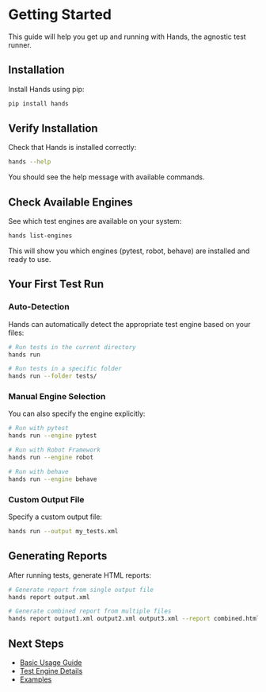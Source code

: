 # Getting Started

This guide will help you get up and running with Hands, the agnostic test runner.

## Installation

Install Hands using pip:

```bash
pip install hands
```

## Verify Installation

Check that Hands is installed correctly:

```bash
hands --help
```

You should see the help message with available commands.

## Check Available Engines

See which test engines are available on your system:

```bash
hands list-engines
```

This will show you which engines (pytest, robot, behave) are installed and ready to use.

## Your First Test Run

### Auto-Detection

Hands can automatically detect the appropriate test engine based on your files:

```bash
# Run tests in the current directory
hands run

# Run tests in a specific folder
hands run --folder tests/
```

### Manual Engine Selection

You can also specify the engine explicitly:

```bash
# Run with pytest
hands run --engine pytest

# Run with Robot Framework
hands run --engine robot

# Run with behave
hands run --engine behave
```

### Custom Output File

Specify a custom output file:

```bash
hands run --output my_tests.xml
```

## Generating Reports

After running tests, generate HTML reports:

```bash
# Generate report from single output file
hands report output.xml

# Generate combined report from multiple files
hands report output1.xml output2.xml output3.xml --report combined.html
```

## Next Steps

- [Basic Usage Guide](user-guide/basic-usage.md)
- [Test Engine Details](user-guide/test-engines.md)
- [Examples](examples/pytest.md)
